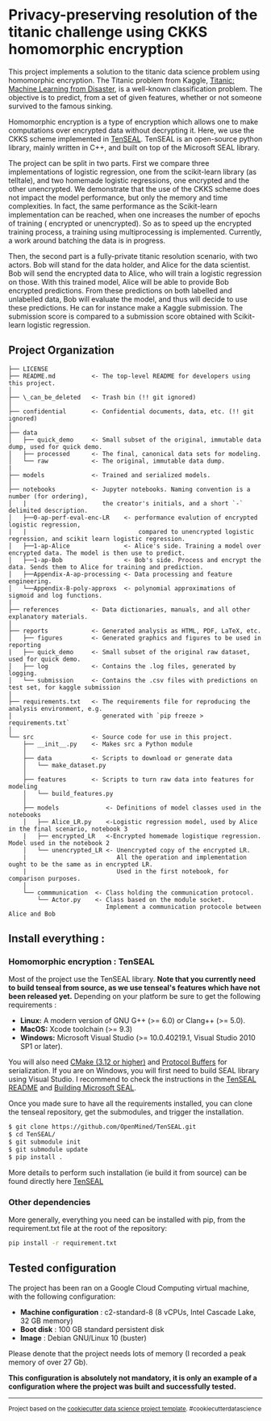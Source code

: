Privacy-preserving resolution of the titanic challenge using CKKS homomorphic encryption
==============================

This project implements a solution to the titanic data science problem using homomorphic encryption.
The Titanic problem from Kaggle, [Titanic: Machine Learning from Disaster](https://www.kaggle.com/c/titanic/), is a well-known classification problem. The objective is to predict, from a set of given features, whether or not someone survived to the famous sinking. 
 
Homomorphic encryption is a type of encryption which allows one to make computations over encrypted data without decrypting it.
Here, we use the CKKS scheme implemented in [TenSEAL](https://github.com/OpenMined/TenSEAL). TenSEAL is an open-source python library, mainly written in C++, and built on top of the Microsoft SEAL library. 

The project can be split in two parts. First we compare three implementations of logistic regression, one from the scikit-learn library (as telltale), and two homemade logistic regressions, one encrypted and the other unencrypted. 
We demonstrate that the use of the CKKS scheme does not impact the model performance, but only the memory and time complexities.
In fact, the same performance as the Scikit-learn implementation can be reached, when one increases the number of epochs of training ( encrypted or unencrypted).
So as to speed up the encrypted training process, a training using multiprocessing is implemented.
Currently, a work around batching the data is in progress.

Then, the second part is a fully-private titanic resolution scenario, with two actors. Bob will stand for the data holder, and Alice for the data scientist. 
Bob will send the encrypted data to Alice, who will train a logistic regression on those. With this trained model, Alice will be able to provide Bob encrypted predictions. From these predictions on both labelled and unlabelled data, Bob will evaluate the model, and thus will decide to use these predictions. He can for instance make a Kaggle submission. 
The submission score is compared to a submission score obtained with Scikit-learn logistic regression.   


Project Organization
------------

    ├── LICENSE
    ├── README.md          <- The top-level README for developers using this project.
    │
    ├── \_can_be_deleted   <- Trash bin (!! git ignored)
    │
    ├── confidential       <- Confidential documents, data, etc. (!! git ignored)
    │
    ├── data
    │   ├── quick_demo     <- Small subset of the original, immutable data dump, used for quick demo.
    │   ├── processed      <- The final, canonical data sets for modeling.
    │   └── raw            <- The original, immutable data dump.
    |
    ├── models             <- Trained and serialized models.
    │                         
    ├── notebooks          <- Jupyter notebooks. Naming convention is a number (for ordering),
    │   |                     the creator's initials, and a short `-` delimited description.        
    │   ├──0-ap-perf-eval-enc-LR    <- performance evalution of encrypted logistic regression, 
    |   |                               compared to unencrypted logistic regression, and scikit learn logistic regression. 
    │   ├──1-ap-Alice               <- Alice's side. Training a model over encrypted data. The model is then use to predict.
    │   ├──1-ap-Bob                 <- Bob's side. Process and encrypt the data. Sends them to Alice for training and prediction.
    │   ├──Appendix-A-ap-processing <- Data processing and feature engineering.
    │   └──Appendix-B-poly-approxs  <- polynomial approximations of sigmoid and log functions. 
    |    
    ├── references         <- Data dictionaries, manuals, and all other explanatory materials.
    │
    ├── reports            <- Generated analysis as HTML, PDF, LaTeX, etc.
    │   ├── figures        <- Generated graphics and figures to be used in reporting
    |   ├── quick_demo     <- Small subset of the original raw dataset, used for quick demo.
    │   ├── log            <- Contains the .log files, generated by logging.
    │   └── submission     <- Contains the .csv files with predictions on test set, for kaggle submission 
    │
    ├── requirements.txt   <- The requirements file for reproducing the analysis environment, e.g.
    │                         generated with `pip freeze > requirements.txt`
    │
    └── src                <- Source code for use in this project.
        ├── __init__.py    <- Makes src a Python module
        │
        ├── data           <- Scripts to download or generate data
        │   └── make_dataset.py
        │
        ├── features       <- Scripts to turn raw data into features for modeling
        │   └── build_features.py
        │
        ├── models             <- Definitions of model classes used in the notebooks 
        │   ├── Alice_LR.py    <-Logistic regression model, used by Alice in the final scenario, notebook 3
        |   ├── encrypted_LR   <-Encrypted homemade logistique regression. Model used in the notebook 2
        │   └── unencrypted_LR <- Unencrypted copy of the encrypted LR. 
        |                         All the operation and implementation ought to be the same as in encrypted LR. 
        |                         Used in the first notebook, for comparison purposes. 
        │
        └── commmunication  <- Class holding the communication protocol. 
            └── Actor.py    <- Class based on the module socket. 
                               Implement a communication protocole between Alice and Bob
     
     
     
## Install everything : 

### Homomorphic encryption : TenSEAL 

Most of the project use the TenSEAL library. **Note that you currently need to build tenseal from source, as we use tenseal's features which have not been released yet.**
Depending on your platform be sure to get the following requirements : 
- **Linux:** A modern version of GNU G++ (>= 6.0) or Clang++ (>= 5.0).
- **MacOS:** Xcode toolchain (>= 9.3)
- **Windows:** Microsoft Visual Studio (>= 10.0.40219.1, Visual Studio 2010 SP1 or later).

You will also need [CMake (3.12 or higher)](https://cmake.org/install/) and [Protocol Buffers](https://developers.google.com/protocol-buffers/docs/downloads) for serialization.
If you are on Windows, you will first need to build SEAL library using Visual Studio. I recommend to check the instructions in the [TenSEAL README](https://github.com/OpenMined/TenSEAL) and [Building Microsoft SEAL](https://github.com/microsoft/SEAL#windows).
 
Once you made sure to have all the requirements installed, you can clone the tenseal repository, get the submodules, and trigger the installation.


```bash
$ git clone https://github.com/OpenMined/TenSEAL.git
$ cd TenSEAL/
$ git submodule init
$ git submodule update
$ pip install .
```

More details to perform such installation (ie build it from source) can be found directly here [TenSEAL](https://github.com/OpenMined/TenSEAL)
### Other dependencies
 
More generally, everything you need can be installed with pip, from the requirement.txt file at the root of the repository: 

```bash
pip install -r requirement.txt
```

## Tested configuration

The project has been ran on a Google Cloud Computing virtual machine, with the following configuration:

- **Machine configuration** : c2-standard-8 (8 vCPUs, Intel Cascade Lake, 32 GB memory)
- **Boot disk** : 100 GB standard persistent disk
- **Image** : Debian GNU/Linux 10 (buster)

Please denote that the project needs lots of memory (I recorded a peak memory of over 27 Gb). 

****This configuration is absolutely not mandatory, it is only an example of a configuration where the project was built and successfully tested.****

--------



<p><small>Project based on the <a target="_blank" href="http://git.equancy.io/tools/cookiecutter-data-science-project/">cookiecutter data science project template</a>. #cookiecutterdatascience</small></p>
